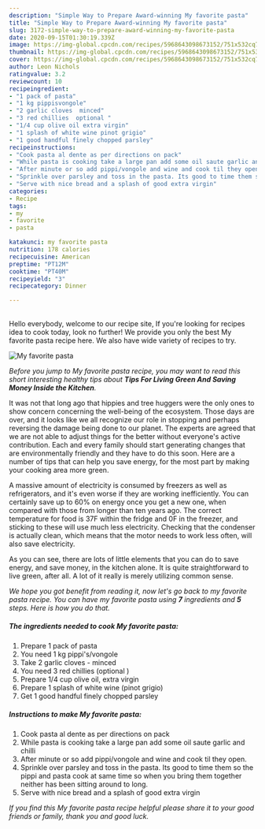 ```yaml
---
description: "Simple Way to Prepare Award-winning My favorite pasta"
title: "Simple Way to Prepare Award-winning My favorite pasta"
slug: 3172-simple-way-to-prepare-award-winning-my-favorite-pasta
date: 2020-09-15T01:30:19.339Z
image: https://img-global.cpcdn.com/recipes/5968643098673152/751x532cq70/my-favorite-pasta-recipe-main-photo.jpg
thumbnail: https://img-global.cpcdn.com/recipes/5968643098673152/751x532cq70/my-favorite-pasta-recipe-main-photo.jpg
cover: https://img-global.cpcdn.com/recipes/5968643098673152/751x532cq70/my-favorite-pasta-recipe-main-photo.jpg
author: Leon Nichols
ratingvalue: 3.2
reviewcount: 10
recipeingredient:
- "1 pack of pasta"
- "1 kg pippisvongole"
- "2 garlic cloves  minced"
- "3 red chillies  optional "
- "1/4 cup olive oil extra virgin"
- "1 splash of white wine pinot grigio"
- "1 good handful finely chopped parsley"
recipeinstructions:
- "Cook pasta al dente as per directions on pack"
- "While pasta is cooking take a large pan add some oil saute garlic and chilli"
- "After minute or so add pippi/vongole and wine and cook til they open."
- "Sprinkle over parsley and toss in the pasta. Its good to time them so the pippi and pasta cook at same time so when you bring them together neither has been sitting around to long."
- "Serve with nice bread and a splash of good extra virgin"
categories:
- Recipe
tags:
- my
- favorite
- pasta

katakunci: my favorite pasta 
nutrition: 178 calories
recipecuisine: American
preptime: "PT12M"
cooktime: "PT40M"
recipeyield: "3"
recipecategory: Dinner

---
```

<br>
Hello everybody, welcome to our recipe site, If you're looking for recipes idea to cook today, look no further! We provide you only the best My favorite pasta recipe here. We also have wide variety of recipes to try.
<br>


![My favorite pasta](https://img-global.cpcdn.com/recipes/5968643098673152/751x532cq70/my-favorite-pasta-recipe-main-photo.jpg)

<i>Before you jump to My favorite pasta recipe, you may want to read this short interesting healthy tips about 
<strong>Tips For Living Green And Saving Money Inside the Kitchen</strong>.</i>
</br>

It was not that long ago that hippies and tree huggers were the only ones to show concern concerning the well-being of the ecosystem. Those days are over, and it looks like we all recognize our role in stopping and perhaps reversing the damage being done to our planet. The experts are agreed that we are not able to adjust things for the better without everyone's active contribution. Each and every family should start generating changes that are environmentally friendly and they have to do this soon. Here are a number of tips that can help you save energy, for the most part by making your cooking area more green.

A massive amount of electricity is consumed by freezers as well as refrigerators, and it's even worse if they are working inefficiently. You can certainly save up to 60% on energy once you get a new one, when compared with those from longer than ten years ago. The correct temperature for food is 37F within the fridge and 0F in the freezer, and sticking to these will use much less electricity. Checking that the condenser is actually clean, which means that the motor needs to work less often, will also save electricity.

As you can see, there are lots of little elements that you can do to save energy, and save money, in the kitchen alone. It is quite straightforward to live green, after all. A lot of it really is merely utilizing common sense.


<i>We hope you got benefit from reading it, now let's go back to my favorite pasta recipe. You can have my favorite pasta using <strong>7</strong> ingredients and <strong>5</strong> steps. Here is how you do that.
</i>

##### The ingredients needed to cook My favorite pasta:

1. Prepare 1 pack of pasta
1. You need 1 kg pippi&#39;s/vongole
1. Take 2 garlic cloves - minced
1. You need 3 red chillies  (optional )
1. Prepare 1/4 cup olive oil, extra virgin
1. Prepare 1 splash of white wine (pinot grigio)
1. Get 1 good handful finely chopped parsley


##### Instructions to make My favorite pasta:

1. Cook pasta al dente as per directions on pack
1. While pasta is cooking take a large pan add some oil saute garlic and chilli
1. After minute or so add pippi/vongole and wine and cook til they open.
1. Sprinkle over parsley and toss in the pasta. Its good to time them so the pippi and pasta cook at same time so when you bring them together neither has been sitting around to long.
1. Serve with nice bread and a splash of good extra virgin


<i>If you find this My favorite pasta recipe helpful please share it to your good friends or family, thank you and good luck.</i>
